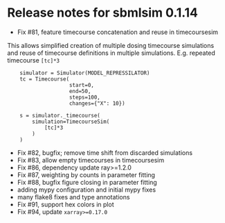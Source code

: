 # Release notes for sbmlsim 0.1.14

- Fix #81, feature timecourse concatenation and reuse in timecoursesim

This allows simplified creation of multiple dosing timecourse simulations and reuse
of timecourse definitions in multiple simulations. E.g. repeated timecourse `[tc]*3`

``` 
    simulator = Simulator(MODEL_REPRESSILATOR)
    tc = Timecourse(
                    start=0,
                    end=50,
                    steps=100,
                    changes={"X": 10})

    s = simulator._timecourse(
        simulation=TimecourseSim(
            [tc]*3
        )
    )
```

- Fix #82, bugfix; remove time shift from discarded simulations
- Fix #83, allow empty timecourses in timecoursesim
- Fix #86, dependency update ray>=1.2.0
- Fix #87, weighting by counts in parameter fitting
- Fix #88, bugfix figure closing in parameter fitting
- adding mypy configuration and initial mypy fixes
- many flake8 fixes and type annotations
- Fix #91, support hex colors in plot
- Fix #94, update `xarray>=0.17.0`
